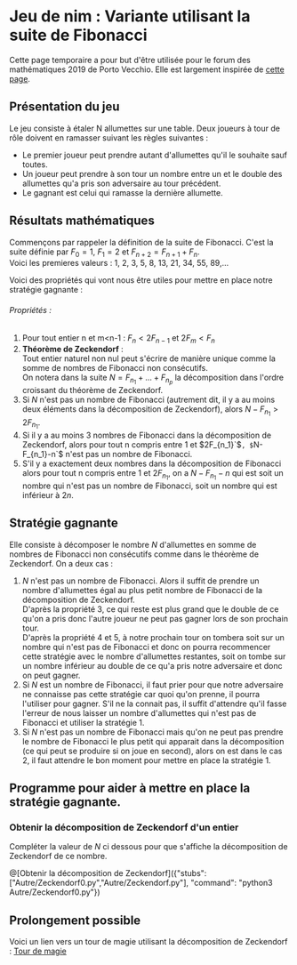 # Jeu de nim : Variante utilisant la suite de Fibonacci

Cette page temporaire a pour but d'être utilisée pour le forum des mathématiques 2019 de Porto Vecchio. Elle est largement inspirée de [cette page](https://blogdemaths.wordpress.com/2012/06/03/devenez-le-maitre-dune-variante-du-jeu-de-nim/).

## Présentation du jeu

Le jeu consiste à étaler N allumettes sur une table. Deux joueurs à tour de rôle doivent en ramasser suivant les règles suivantes :
- Le premier joueur peut prendre autant d'allumettes qu'il le souhaite sauf toutes.
- Un joueur peut prendre à son tour un nombre entre un et le double des allumettes qu'a pris son adversaire au tour précédent.
- Le gagnant est celui qui ramasse la dernière allumette.

## Résultats mathématiques

Commençons par rappeler la définition de la suite de Fibonacci. C'est la suite définie par $`F_0=1`$, $`F_1=2`$ et $`F_{n+2}=F_{n+1}+F_n`$.  
Voici les premieres valeurs : 1, 2, 3, 5, 8, 13, 21, 34, 55, 89,...

Voici des propriétés qui vont nous être utiles pour mettre en place notre stratégie gagnante :

###### Propriétés :
1. Pour tout entier n et m<n-1 : $`F_n< 2F_{n-1}`$ et $`2F_m<F_n`$ 
2. **Théorème de Zeckendorf** :  
   Tout entier naturel non nul peut s'écrire de manière unique comme la somme de nombres de Fibonacci non consécutifs.  
   On notera dans la suite $`N=F_{n_1}+...+F_{n_p}`$ la décomposition dans l'ordre croissant du théorème de Zeckendorf.
3. Si $`N`$ n'est pas un nombre de Fibonacci (autrement dit, il y a au moins deux éléments dans la décomposition de Zeckendorf), alors $`N-F_{n_1}> 2F_{n_1}`$.
4. Si il y a au moins 3 nombres de Fibonacci dans la décomposition de Zeckendorf, alors pour tout n compris entre 1 et  $2F_{n_1}`$`, $`N-F_{n_1}-n`$ n'est pas un nombre de Fibonacci.
5. S'il y a exactement deux nombres dans la décomposition de Fibonacci alors pour tout n compris entre 1 et $`2F_{n_1}`$, on a $`N-F_{n_1}-n`$ qui est soit un nombre qui n'est pas un nombre de Fibonacci, soit un nombre qui est inférieur à $`2n`$.

## Stratégie gagnante

Elle consiste à décomposer le nombre $`N`$ d'allumettes en somme de nombres de Fibonacci non consécutifs comme dans le théorème de Zeckendorf. On a deux cas :
1. $`N`$ n'est pas un nombre de Fibonacci. Alors il suffit de prendre un nombre d'allumettes égal au plus petit nombre de Fibonacci de la décomposition de Zeckendorf.   
   D'après la propriété 3, ce qui reste est plus grand que le double de ce qu'on a pris donc l'autre joueur ne peut pas gagner lors de son prochain tour.  
   D'après la propriété 4 et 5, à notre prochain tour on tombera soit sur un nombre qui n'est pas de Fibonacci et donc on pourra recommencer cette stratégie avec le nombre d'allumettes restantes, soit on tombe sur un nombre inférieur au double de ce qu'a pris notre adversaire et donc on peut gagner.
2. Si $`N`$ est un nombre de Fibonacci, il faut prier pour que notre adversaire ne connaisse pas cette stratégie car quoi qu'on prenne, il pourra l'utiliser pour gagner. S'il ne la connait pas, il suffit d'attendre qu'il fasse l'erreur de nous laisser un nombre d'allumettes qui n'est pas de Fibonacci et utiliser la stratégie 1.
3. Si $`N`$ n'est pas un nombre de Fibonacci mais qu'on ne peut pas prendre le nombre de Fibonacci le plus petit qui apparait dans la décomposition (ce qui peut se produire si on joue en second), alors on est dans le cas 2, il faut attendre le bon moment pour mettre en place la stratégie 1.

## Programme pour aider à mettre en place la stratégie gagnante.

### Obtenir la décomposition de Zeckendorf d'un entier

Compléter la valeur de $`N`$ ci dessous pour que s'affiche la décomposition de Zeckendorf de ce nombre.  

@[Obtenir la décomposition de Zeckendorf]({"stubs": ["Autre/Zeckendorf0.py","Autre/Zeckendorf.py"], "command": "python3 Autre/Zeckendorf0.py"})

## Prolongement possible

Voici un lien vers un tour de magie utilisant la décomposition de Zeckendorf : [Tour de magie](http://jeux-et-mathematiques.davalan.org/jeux/cartes/add/index.html)
